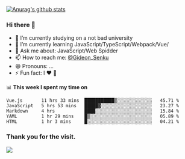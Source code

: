 [![Anurag's github stats](https://github-readme-stats.vercel.app/api?username=gideonsenku)](https://github.com/anuraghazra/github-readme-stats)
### Hi there 👋
- 🔭 I’m currently studying on a not bad university 
- 🌱 I’m currently learning JavaScript/TypeScript/Webpack/Vue/
- 💬 Ask me about: JavaScript/Web Spidder 
- 📫 How to reach me: [@Gideon_Senku](https://t.me/Gideon_Senku)
- 😄 Pronouns: ...
- ⚡ Fun fact: I ❤️ 🎵

📊 **This week I spent my time on**
<!--START_SECTION:waka-->
```text
Vue.js       11 hrs 33 mins  ███████████▒░░░░░░░░░░░░░   45.71 % 
JavaScript   5 hrs 53 mins   █████▓░░░░░░░░░░░░░░░░░░░   23.27 % 
Markdown     4 hrs           ████░░░░░░░░░░░░░░░░░░░░░   15.84 % 
YAML         1 hr 29 mins    █▒░░░░░░░░░░░░░░░░░░░░░░░   05.89 % 
HTML         1 hr 3 mins     █░░░░░░░░░░░░░░░░░░░░░░░░   04.21 % 
```
<!--END_SECTION:waka-->


### Thank you for the visit.
![](http://profile-counter.glitch.me/gideonsenku/count.svg)
<!--
**GideonSenku/GideonSenku** is a ✨ _special_ ✨ repository because its `README.md` (this file) appears on your GitHub profile.

Here are some ideas to get you started:

- 🔭 I’m currently working on ...
- 🌱 I’m currently learning ...
- 👯 I’m looking to collaborate on ...
- 🤔 I’m looking for help with ...
- 💬 Ask me about ...
- 📫 How to reach me: ...
- 😄 Pronouns: ...
- ⚡ Fun fact: ...
-->
